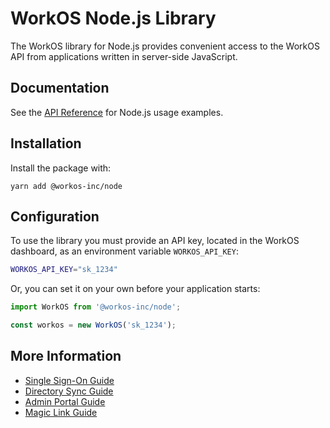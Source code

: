 # WorkOS Node.js Library

The WorkOS library for Node.js provides convenient access to the WorkOS API from applications written in server-side JavaScript.

## Documentation

See the [API Reference](https://workos.com/docs/reference/client-libraries) for Node.js usage examples.

## Installation

Install the package with:

```
yarn add @workos-inc/node
```

## Configuration

To use the library you must provide an API key, located in the WorkOS dashboard, as an environment variable `WORKOS_API_KEY`:

```sh
WORKOS_API_KEY="sk_1234"
```

Or, you can set it on your own before your application starts:

```ts
import WorkOS from '@workos-inc/node';

const workos = new WorkOS('sk_1234');
```

## More Information

* [Single Sign-On Guide](https://workos.com/docs/sso/guide)
* [Directory Sync Guide](https://workos.com/docs/directory-sync/guide)
* [Admin Portal Guide](https://workos.com/docs/admin-portal/guide)
* [Magic Link Guide](https://workos.com/docs/magic-link/guide)
